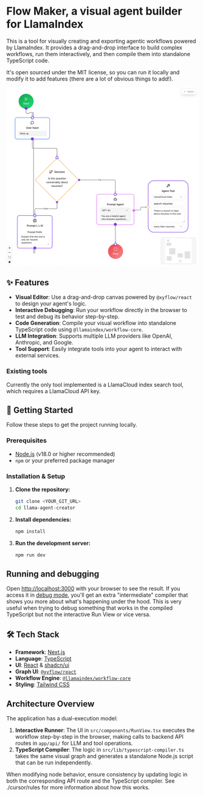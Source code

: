# Flow Maker, a visual agent builder for LlamaIndex

This is a tool for visually creating and exporting agentic workflows powered by LlamaIndex. It provides a drag-and-drop interface to build complex workflows, run them interactively, and then compile them into standalone TypeScript code.

It's open sourced under the MIT license, so you can run it locally and modify it to add features (there are a lot of obvious things to add!).

![Flow Maker](./public/screenshot.png)

## ✨ Features

-   **Visual Editor**: Use a drag-and-drop canvas powered by `@xyflow/react` to design your agent's logic.
-   **Interactive Debugging**: Run your workflow directly in the browser to test and debug its behavior step-by-step.
-   **Code Generation**: Compile your visual workflow into standalone TypeScript code using `@llamaindex/workflow-core`.
-   **LLM Integration**: Supports multiple LLM providers like OpenAI, Anthropic, and Google.
-   **Tool Support**: Easily integrate tools into your agent to interact with external services.

### Existing tools

Currently the only tool implemented is a LlamaCloud index search tool, which requires a LlamaCloud API key.

## 🚀 Getting Started

Follow these steps to get the project running locally.

### Prerequisites

-   [Node.js](https://nodejs.org/en) (v18.0 or higher recommended)
-   `npm` or your preferred package manager

### Installation & Setup

1.  **Clone the repository:**
    ```sh
    git clone <YOUR_GIT_URL>
    cd llama-agent-creator
    ```

2.  **Install dependencies:**
    ```sh
    npm install
    ```

3.  **Run the development server:**
    ```sh
    npm run dev
    ```

## Running and debugging

Open [http://localhost:3000](http://localhost:3000) with your browser to see the result. If you access it in [debug mode](http://localhost:3000?debug=1), you'll get an extra "intermediate" compiler that shows you more about what's happening under the hood. This is very useful when trying to debug something that works in the compiled TypeScript but not the interactive Run View or vice versa.

## 🛠️ Tech Stack

-   **Framework**: [Next.js](https://nextjs.org/)
-   **Language**: [TypeScript](https://www.typescriptlang.org/)
-   **UI**: [React](https://react.dev/) & [shadcn/ui](https://ui.shadcn.com/)
-   **Graph UI**: [`@xyflow/react`](https://reactflow.dev/)
-   **Workflow Engine**: [`@llamaindex/workflow-core`](https://www.npmjs.com/package/@llamaindex/workflow-core)
-   **Styling**: [Tailwind CSS](https://tailwindcss.com/)

## Architecture Overview

The application has a dual-execution model:

1.  **Interactive Runner**: The UI in `src/components/RunView.tsx` executes the workflow step-by-step in the browser, making calls to backend API routes in `app/api/` for LLM and tool operations.
2.  **TypeScript Compiler**: The logic in `src/lib/typescript-compiler.ts` takes the same visual graph and generates a standalone Node.js script that can be run independently.

When modifying node behavior, ensure consistency by updating logic in both the corresponding API route and the TypeScript compiler. See ./cursor/rules for more information about how this works.
